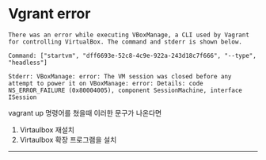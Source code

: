 # Vgrant error

```
There was an error while executing VBoxManage, a CLI used by Vagrant for controlling VirtualBox. The command and stderr is shown below.

Command: ["startvm", "dff6693e-52c8-4c9e-922a-243d18c7f666", "--type", "headless"]

Stderr: VBoxManage: error: The VM session was closed before any attempt to power it on VBoxManage: error: Details: code NS_ERROR_FAILURE (0x80004005), component SessionMachine, interface ISession
```

vagrant up 명령어를 쳤을때 이러한 문구가 나온다면

1. Virtaulbox 재설치
2. Virtaulbox 확장 프로그램을 설치

---
